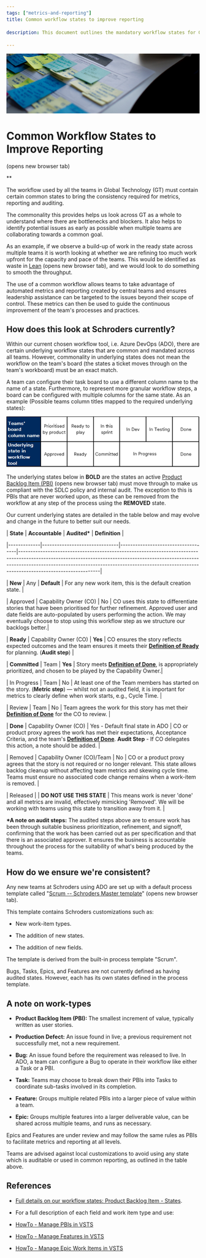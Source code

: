 ```yaml
---
tags: ["metrics-and-reporting"]
title: Common workflow states to improve reporting

description: This document outlines the mandatory workflow states for Global Technology teams at Schroders to ensure consistency in metrics, reporting, and auditing. By standardizing workflow states, it aims to identify bottlenecks, streamline processes, and facilitate leadership support, thereby enhancing collaborative efforts towards project goals while complying with the Software Development Life Cycle (SDLC) policy.

---
```


![A close-up of a piece of paper Description automatically generated](Common%20workflow%20states%20to%20improve%20reporting_media/media/image1.jpeg)

# Common Workflow States to Improve Reporting

 (opens new browser tab)

**

The workflow used by all the teams in Global Technology (GT) must contain certain common states to bring the consistency required for metrics, reporting and auditing.

The commonality this provides helps us look across GT as a whole to understand where there are bottlenecks and blockers. It also helps to identify potential issues as early as possible when multiple teams are collaborating towards a common goal.

As an example, if we observe a build-up of work in the ready state across multiple teams it is worth looking at whether we are refining too much work upfront for the capacity and pace of the teams. This would be identified as waste in [Lean](https://schroders365eur.sharepoint.com/sites/myschroders/content/Pages/CorporatePages/cA5DcI8h54ye17yXUNla6w/388a414f-4b39-4a75-85ba-621264a4b949.aspx) (opens new browser tab), and we would look to do something to smooth the throughput.

The use of a common workflow allows teams to take advantage of automated metrics and reporting created by central teams and ensures leadership assistance can be targeted to the issues beyond their scope of control. These metrics can then be used to guide the continuous improvement of the team\'s processes and practices.

## How does this look at Schroders currently?

Within our current chosen workflow tool, i.e. Azure DevOps (ADO), there are certain underlying workflow states that are common and mandated across all teams. However, commonality in underlying states does not mean the workflow on the team's board (the states a ticket moves through on the team\'s workboard) must be an exact match.

A team can configure their task board to use a different column name to the name of a state. Furthermore, to represent more granular workflow steps, a board can be configured with multiple columns for the same state. As an example (Possible teams column titles mapped to the required underlying states):

![A black background with a black square Description automatically generated with medium confidence](Common%20workflow%20states%20to%20improve%20reporting_media/media/image2.png)

The underlying states below in **BOLD** are the states an active [Product Backlog Item (PBI)](https://schroders365eur.sharepoint.com/sites/myschroders/content/Pages/CorporatePages/cA5DcI8h54ye17yXUNla6w/388a414f-4b39-4a75-85ba-621264a4b949.aspx) (opens new browser tab) must move through to make us compliant with the SDLC policy and internal audit. The exception to this is PBIs that are never worked upon, as these can be removed from the workflow at any step of the process using the **REMOVED** state.

Our current underlying states are detailed in the table below and may evolve and change in the future to better suit our needs.

| **State** | **Accountable** | **Audited\*** | **Definition** |

|-------------|-------------------------------|------------------------------------|---------------------------------------------------------------------------------------------------------------------------------------------------------------------------------------------------------------------------------------------------------------------------|

| **New** | Any | **Default** | For any new work item, this is the default creation state. |

| Approved | Capability Owner (CO) | No | CO uses this state to differentiate stories that have been prioritised for further refinement. Approved user and date fields are auto-populated by users performing the action. We may eventually choose to stop using this workflow step as we structure our backlogs better.|

| **Ready** | Capability Owner (CO) | **Yes** | CO ensures the story reflects expected outcomes and the team ensures it meets their [**Definition of Ready**](https://schroders365eur.sharepoint.com/sites/myschroders/content/Pages/CorporatePages/cA5DcI8h54ye17yXUNla6w/7b41446b-109e-4460-99ac-37ce8c62dd91.aspx) for planning. (**Audit step**) |

| **Committed** | Team | **Yes** | Story meets [**Definition of Done**](https://schroders365eur.sharepoint.com/sites/myschroders/content/Pages/CorporatePages/cA5DcI8h54ye17yXUNla6w/87fd8010-884c-426f-a99c-58b8fbe17df8.aspx), is appropriately prioritized, and chosen to be played by the Capability Owner.|

| In Progress | Team | No | At least one of the Team members has started on the story. (**Metric step**) — whilst not an audited field, it is important for metrics to clearly define when work starts, e.g., Cycle Time. |

| Review | Team | No | Team agrees the work for this story has met their [**Definition of Done**](https://schroders365eur.sharepoint.com/sites/myschroders/content/Pages/CorporatePages/cA5DcI8h54ye17yXUNla6w/87fd8010-884c-426f-a99c-58b8fbe17df8.aspx) for the CO to review. |

| **Done** | Capability Owner (CO) | Yes - Default final state in ADO | CO or product proxy agrees the work has met their expectations, Acceptance Criteria, and the team\'s [**Definition of Done**](https://schroders365eur.sharepoint.com/sites/myschroders/content/Pages/CorporatePages/cA5DcI8h54ye17yXUNla6w/87fd8010-884c-426f-a99c-58b8fbe17df8.aspx). **Audit Step** - If CO delegates this action, a note should be added. |

| Removed | Capability Owner (CO)/Team | No | CO or a product proxy agrees that the story is not required or no longer relevant. This state allows backlog cleanup without affecting team metrics and skewing cycle time. Teams must ensure no associated code change remains when a work-item is removed. |

| Released | | **DO NOT USE THIS STATE** | This means work is never 'done' and all metrics are invalid, effectively mimicking 'Removed'. We will be working with teams using this state to transition away from it. |

**\*A note on audit steps:** The audited steps above are to ensure work has been through suitable business prioritization, refinement, and signoff, confirming that the work has been carried out as per specification and that there is an associated approver. It ensures the business is accountable throughout the process for the suitability of what's being produced by the teams.

## How do we ensure we're consistent?

Any new teams at Schroders using ADO are set up with a default process template called "[Scrum -- Schroders Master template](https://dev.azure.com/schroders/_settings/process?process-name=Scrum%20-%20Schroders%20Master%20Template&_a=workitemtypes#process-name=Scrum%20-%20Schroders%20Master%20Template&_a=workitemtypes)" (opens new browser tab).

This template contains Schroders customizations such as:

- New work-item types.

- The addition of new states.

- The addition of new fields.

The template is derived from the built-in process template "Scrum".

Bugs, Tasks, Epics, and Features are not currently defined as having audited states. However, each has its own states defined in the process template.

## A note on work-types

- **Product Backlog Item (PBI):** The smallest increment of value, typically written as user stories.

- **Production Defect:** An issue found in live; a previous requirement not successfully met, not a new requirement.

- **Bug:** An issue found before the requirement was released to live. In ADO, a team can configure a Bug to operate in their workflow like either a Task or a PBI.

- **Task:** Teams may choose to break down their PBIs into Tasks to coordinate sub-tasks involved in its completion.

- **Feature:** Groups multiple related PBIs into a larger piece of value within a team.

- **Epic:** Groups multiple features into a larger deliverable value, can be shared across multiple teams, and runs as necessary.

Epics and Features are under review and may follow the same rules as PBIs to facilitate metrics and reporting at all levels.

Teams are advised against local customizations to avoid using any state which is auditable or used in common reporting, as outlined in the table above.

## References

- [Full details on our workflow states: Product Backlog Item - States](https://confluence.schroders.com/display/DN/Product+Backlog+Item+-+States).

- For a full description of each field and work item type and use:

- [HowTo - Manage PBIs in VSTS](https://confluence.schroders.com/display/DN/HowTo+-+Manage+PBIs+in+VSTS)

- [HowTo - Manage Features in VSTS](https://confluence.schroders.com/display/DN/HowTo+-+Manage+Features+in+VSTS)

- [HowTo - Manage Epic Work Items in VSTS](https://confluence.schroders.com/display/DN/HowTo+-+Manage+Epic+Work+Items+in+VSTS)
